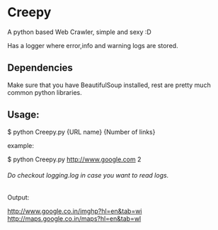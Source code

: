 Creepy
======

A python based Web Crawler, simple and sexy :D

Has a logger where error,info and warning logs are stored.

Dependencies
------------

Make sure that you have BeautifulSoup installed, rest are pretty much common python libraries.


Usage:
-----

$ python Creepy.py {URL name} {Number of links}

example:

$ python Creepy.py http://www.google.com 2
###### Do checkout logging.log in case you want to read logs.


Output:

http://www.google.co.in/imghp?hl=en&tab=wi
http://maps.google.co.in/maps?hl=en&tab=wl
